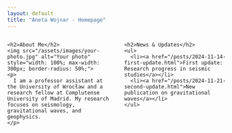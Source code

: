 ```yaml
---
layout: default
title: "Aneta Wojnar - Homepage"
---
```


<div style="display: flex; justify-content: space-between; gap: 30px;">

  <!-- Left Column: Your photo and brief introduction -->
  <div style="flex: 0 0 48%;">

    <h2>About Me</h2>
    <img src="/assets/images/your-photo.jpg" alt="Your photo" style="width: 100%; max-width: 300px; border-radius: 50%;">
    <p>
      I am a professor assistant at the University of Wrocław and a research fellow at Complutense University of Madrid. My research focuses on seismology, gravitational waves, and geophysics.
    </p>

  </div>

  <!-- Right Column: News/Updates Section -->
  <div style="flex: 0 0 48%;">

    <h2>News & Updates</h2>
    <ul>
      <li><a href="/posts/2024-11-14-first-update.html">First update: Research progress in seismic studies</a></li>
      <li><a href="/posts/2024-11-21-second-update.html">New publication on gravitational waves</a></li>
    </ul>

  </div>

</div>
